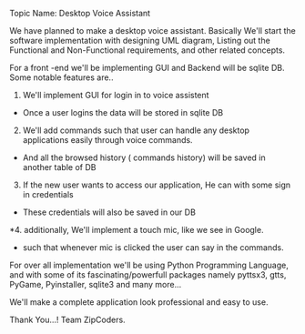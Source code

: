 Topic Name: Desktop Voice Assistant

We have planned to make a desktop voice assistant. Basically We'll start the software implementation with designing UML diagram, Listing out the Functional and Non-Functional requirements, and other related concepts.

For a front -end we'll be implementing GUI and Backend will be sqlite DB.
Some notable features are..
1. We'll implement GUI for login in to voice assistent
- Once a user logins the data will be stored in sqlite DB
2. We'll add  commands such that user can handle any desktop applications easily through voice commands.
- And all the browsed history ( commands history) will be saved in another table of DB

3. If the new user wants to access our application, He can with some sign in credentials 
- These credentials will also be saved in our DB 

*4. additionally, We'll implement a touch mic, like we see in Google.
- such that whenever mic is clicked the user can say in the commands.
 
For over all implementation we'll be using Python Programming Language, and with some of its fascinating/powerfull packages namely pyttsx3, gtts, PyGame, Pyinstaller, sqlite3 and many more...

We'll make a complete application look professional and easy to use.

Thank You...!
Team ZipCoders.
